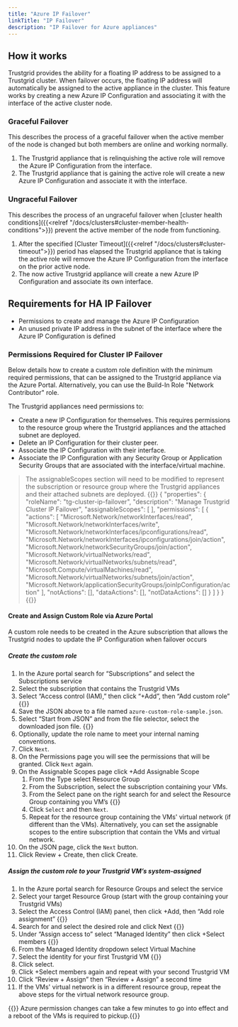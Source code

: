 ```yaml
---
title: "Azure IP Failover"
linkTitle: "IP Failover"
description: "IP Failover for Azure appliances"
---
```

## How it works
Trustgrid provides the ability for a floating IP address to be assigned to a Trustgrid cluster. When failover occurs, the floating IP address will automatically be assigned to the active appliance in the cluster. This feature works by creating a new Azure IP Configuration and associating it with the interface of the active cluster node.  

### Graceful Failover
This describes the process of a graceful failover when the active member of the node is changed but both members are online and working normally. 
1. The Trustgrid appliance that is relinquishing the active role will remove the Azure IP Configuration from the interface.
1. The Trustgrid appliance that is gaining the active role will create a new Azure IP Configuration and associate it with the interface.

### Ungraceful Failover
This describes the process of an ungraceful failover when [cluster health conditions]({{<relref "/docs/clusters#cluster-member-health-conditions">}}) prevent the active member of the node from functioning. 
1. After the specified [Cluster Timeout]({{<relref "/docs/clusters#cluster-timeout">}}) period has elapsed the Trustgrid appliance that is taking the active role will remove the Azure IP Configuration from the interface on the prior active node.
1. The now active Trustgrid appliance will create a new Azure IP Configuration and associate its own interface.

## Requirements for HA IP Failover
- Permissions to create and manage the Azure IP Configuration
- An unused private IP address in the subnet of the interface where the Azure IP Configuration is defined

### Permissions Required for Cluster IP Failover
Below details how to create a custom role definition with the minimum required permissions, that can be assigned to the Trustgrid appliance via the Azure Portal. Alternatively, you can use the Build-In Role "Network Contributor" role.

The Trustgrid appliances need permissions to:
- Create a new IP Configuration for themselves. This requires permissions to the resource group where the Trustgrid appliances and the attached subnet are deployed.
- Delete an IP Configuration for their cluster peer.
- Associate the IP Configuration with their interface.
- Associate the IP Configuration with any Security Group or Application Security Groups that are associated with the interface/virtual machine.

> The assignableScopes section will need to be modified to represent the subscription or resource group where the Trustgrid appliances and their attached subnets are deployed.
{{<highlight json>}}
{
    "properties": {
        "roleName": "tg-cluster-ip-failover",
        "description": "Manage Trustgrid Cluster IP Failover",
        "assignableScopes": [
        ],
        "permissions": [
            {
                "actions": [
                    "Microsoft.Network/networkInterfaces/read",
                    "Microsoft.Network/networkInterfaces/write",
                    "Microsoft.Network/networkInterfaces/ipconfigurations/read",
                    "Microsoft.Network/networkInterfaces/ipconfigurations/join/action",
                    "Microsoft.Network/networkSecurityGroups/join/action",
                    "Microsoft.Network/virtualNetworks/read",
                    "Microsoft.Network/virtualNetworks/subnets/read",
                    "Microsoft.Compute/virtualMachines/read",
                    "Microsoft.Network/virtualNetworks/subnets/join/action",
                    "Microsoft.Network/applicationSecurityGroups/joinIpConfiguration/action"
                ],
                "notActions": [],
                "dataActions": [],
                "notDataActions": []
            }
        ]
    }
}
{{</highlight>}}

#### Create and Assign Custom Role via Azure Portal

A custom role needs to be created in the Azure subscription that allows the Trustgrid nodes to update the IP Configuration when failover occurs

##### Create the custom role
1. In the Azure portal search for “Subscriptions” and select the Subscriptions service
1. Select the subscription that contains the Trustgrid VMs 
1. Select “Access control (IAM),” then click “+Add”, then “Add custom role” {{<tgimg src="../add-custom-role.png" alt="Add Custom Role" width="80%">}}
1. Save the JSON above to a file named `azure-custom-role-sample.json`.
1. Select “Start from JSON” and from the file selector, select the downloaded json file. {{<tgimg src="../create-custom-role.png" alt="Create Custom Role" width="80%">}}
1. Optionally, update the role name to meet your internal naming conventions.
1. Click `Next`. 
1. On the Permissions page you will see the permissions that will be granted. Click `Next` again.
1. On the Assignable Scopes page click +Add Assignable Scope
    1. From the Type select Resource Group
    1. From the Subscription, select the subscription containing your VMs.
    1. From the Select pane on the right search for and select the Resource Group containing you VM’s {{<tgimg src="../select-group.png" alt="Select Resource Group" width="90%">}}
    1. Click `Select` and then `Next`.
    1. Repeat for the resource group containing the VMs' virtual network (if different than the VMs).  Alternatively, you can set the assignable scopes to the entire subscription that contain the VMs and virtual network.
1. On the JSON page, click the `Next` button.
1. Click Review + Create, then click Create.
##### Assign the custom role to your Trustgrid VM’s system-assigned
1. In the Azure portal search for Resource Groups and select the service
1. Select your target Resource Group (start with the group containing your Trustgrid VMs)
1. Select the Access Control (IAM) panel, then click +Add, then “Add role assignment” {{<tgimg src="../add-role.png" alt="Add Role" width="80%">}}
1. Search for and select the desired role and click Next {{<tgimg src="../role-list.png" alt="Role List" width="80%">}}
1. Under “Assign access to” select “Managed Identity” then click +Select members {{<tgimg src="../members.png" alt="Select Members" width="80%">}}
1. From the Managed Identity dropdown select Virtual Machine
1. Select the identity for your first Trustgrid VM {{<tgimg src="../select-vms.png" alt="Select VMs" width="80%">}}
1. Click select. 
1. Click +Select members again and repeat with your second Trustgrid VM
1. Click “Review + Assign” then “Review + Assign” a second time
1. If the VMs' virtual network is in a different resource group, repeat the above steps for the virtual network resource group.

{{<alert color="info">}} Azure permission changes can take a few minutes to go into effect and a reboot of the VMs is required to pickup.{{</alert>}}
